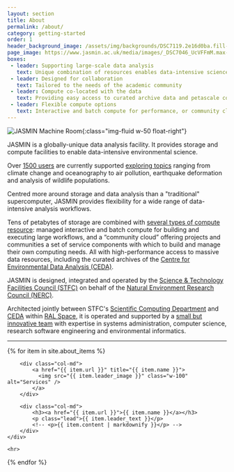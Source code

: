 ```yaml
---
layout: section
title: About
permalink: /about/
category: getting-started
order: 1
header_background_image: /assets/img/backgrounds/DSC7119.2e16d0ba.fill-2000x1000.jpg
page_image: https://www.jasmin.ac.uk/media/images/_DSC7046_UcVFFmM.max-1000x1000.jpg
boxes:
 - leader: Supporting large-scale data analysis
   text: Unique combination of resources enables data-intensive science
 - leader: Designed for collaboration
   text: Tailored to the needs of the academic community
 - leader: Compute co-located with the data
   text: Providing easy access to curated archive data and petascale collaborative workspaces
 - leader: Flexible compute options
   text: Interactive and batch compute for performance, or community cloud resources for autonomy and scalability
---
```


![JASMIN Machine Room]( https://www.jasmin.ac.uk/media/images/_DSC7046_UcVFFmM.max-1000x1000.jpg ){:class="img-fluid w-50 float-right"}

JASMIN is a globally-unique data analysis facility. It provides storage and compute facilities to enable data-intensive environmental science. 

Over [1500 users](/users/community/) are currently supported [exploring topics](/insights)  ranging from climate change and oceanography to air pollution, earthquake deformation and analysis of wildlife populations.

Centred more around storage and data analysis than a "traditional" supercomputer, JASMIN provides flexibility for a wide range of data-intensive analysis workflows.

Tens of petabytes of storage are combined with [several types of compute resource](/about/services/): managed interactive and batch compute for building and executing large workflows, and a “community cloud” offering projects and communities a set of service components with which to build and manage their own computing needs. All with high-performance access to massive data resources, including the curated archives of the [Centre for Environmental Data Analysis (CEDA)](https://www.ceda.ac.uk).

JASMIN is designed, integrated and operated by the [Science &amp; Technology Facilities Council (STFC)](https://stfc.ukri.org/) on behalf of the [Natural Environment Research Council (NERC)](https://nerc.ukri.org/).

Architected jointly between STFC's [Scientific Computing Department](https://www.scd.stfc.ac.uk/) and [CEDA](https://www.ceda.ac.uk/) within [RAL Space](https://www.ralspace.stfc.ac.uk/), it is operated and supported by a [small but innovative team](/about/team/) with expertise in systems administration, computer science, research software engineering and environmental informatics.


<div class="block-html"><hr></div>

<div class="container">
{% for item in site.about_items %}    
    <div class="row">
        
        <div class="col-md">
            <a href="{{ item.url }}" title="{{ item.name }}">
              <img src="{{ item.leader_image }}" class="w-100" alt="Services" />
            </a>
        </div>
        
        <div class="col-md">
            <h3><a href="{{ item.url }}">{{ item.name }}</a></h3>
            <p class="lead">{{ item.leader_text }}</p>
            <!-- <p>{{ item.content | markdownify }}</p> -->
        </div>
    </div>
    
    <hr>
{% endfor %}
</div>

